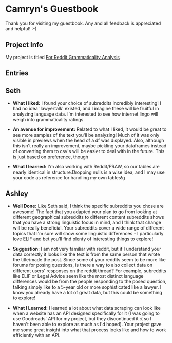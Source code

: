 # Camryn's Guestbook

Thank you for visiting my guestbook. Any and all feedback is appreciated and helpful! :-) 

## Project Info

My project is titled [For Reddit Grammaticality Analysis](https://github.com/Data-Science-for-Linguists-2023/For-Reddit-Grammaticality-Analysis)

## Entries

## Seth
- **What I liked:** I found your choice of subreddits incredibly interesting! I had no idea 'lawyertalk' existed, and I imagine these will be fruitful in analyzing language data. I'm interested to see how internet lingo will weigh into grammaticality ratings.

- **An avenue for improvement:** Related to what I liked, it would be great to see more samples of the text you'll be analyzing! Much of it was only visible in previews when the head of a df was displayed. Also, although this isn't really an improvement, maybe pickling your dataframes instead of converting them to csv's will be easier to deal with in the future. This is just based on preference, though

- **What I learned:** I'm also working with Reddit/PRAW, so our tables are nearly identical in structure.Dropping nulls is a wise idea, and I may use your code as reference for handling my own tables!g

## Ashley 

- **Well Done:** Like Seth said, I think the specific subreddits you chose are awesome! The fact that you adapted your plan to go from looking at different geographical subreddits to different content subreddits shows that you have a strong linguistic focus in mind, and I think that change will be really beneficial. Your subreddits cover a wide range of different topics that I'm sure will show some linguistic differences - I particularly love ELIF and bet you'll find plenty of interesting things to explore!  

- **Suggestion:** I am not very familiar with reddit, but if I understand your data correctly it looks like the text is from the same person that wrote the title/made the post. Since some of your reddits seem to be more like forums for posing questions, is there a way to also collect data on different users' responses on the reddit thread? For example, subreddits like ELIF or Legal Advice seem like the most distinct language differences would be from the people responding to the posed question, talking simply like to a 5-year old or more sophisticated like a lawyer. I know you already have a lot of great data, but this could be something to explore!

- **What I Learned:** I learned a lot about what data scraping can look like when a website has an API designed specifically for it (I was going to use Goodreads' API for my project, but they discontinued it :( so I haven't been able to explore as much as I'd hoped). Your project gave me some great insight into what that process looks like and how to work efficiently with an API. 
